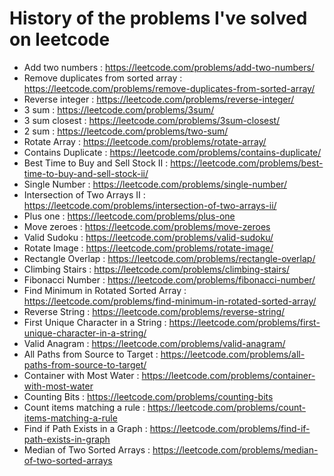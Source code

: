 # History of the problems I've solved on leetcode
* Add two numbers : https://leetcode.com/problems/add-two-numbers/
* Remove duplicates from sorted array : https://leetcode.com/problems/remove-duplicates-from-sorted-array/
* Reverse integer : https://leetcode.com/problems/reverse-integer/
* 3 sum : https://leetcode.com/problems/3sum/
* 3 sum closest : https://leetcode.com/problems/3sum-closest/
* 2 sum : https://leetcode.com/problems/two-sum/
* Rotate Array : https://leetcode.com/problems/rotate-array/
* Contains Duplicate : https://leetcode.com/problems/contains-duplicate/
* Best Time to Buy and Sell Stock II : https://leetcode.com/problems/best-time-to-buy-and-sell-stock-ii/
* Single Number : https://leetcode.com/problems/single-number/
* Intersection of Two Arrays II : https://leetcode.com/problems/intersection-of-two-arrays-ii/
* Plus one : https://leetcode.com/problems/plus-one
* Move zeroes : https://leetcode.com/problems/move-zeroes
* Valid Sudoku : https://leetcode.com/problems/valid-sudoku/
* Rotate Image : https://leetcode.com/problems/rotate-image/
* Rectangle Overlap : https://leetcode.com/problems/rectangle-overlap/
* Climbing Stairs : https://leetcode.com/problems/climbing-stairs/
* Fibonacci Number : https://leetcode.com/problems/fibonacci-number/
* Find Minimum in Rotated Sorted Array : https://leetcode.com/problems/find-minimum-in-rotated-sorted-array/
* Reverse String : https://leetcode.com/problems/reverse-string/
* First Unique Character in a String : https://leetcode.com/problems/first-unique-character-in-a-string/
* Valid Anagram : https://leetcode.com/problems/valid-anagram/
* All Paths from Source to Target : https://leetcode.com/problems/all-paths-from-source-to-target/
* Container with Most Water : https://leetcode.com/problems/container-with-most-water
* Counting Bits : https://leetcode.com/problems/counting-bits
* Count items matching a rule : https://leetcode.com/problems/count-items-matching-a-rule
* Find if Path Exists in a Graph : https://leetcode.com/problems/find-if-path-exists-in-graph
* Median of Two Sorted Arrays : https://leetcode.com/problems/median-of-two-sorted-arrays